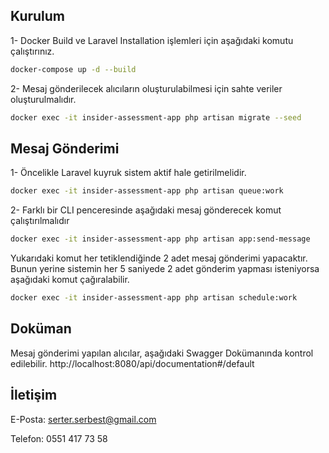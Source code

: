 ## Kurulum

1- Docker Build ve Laravel Installation işlemleri için aşağıdaki komutu çalıştırınız.
```bash
docker-compose up -d --build
```

2- Mesaj gönderilecek alıcıların oluşturulabilmesi için sahte veriler oluşturulmalıdır.
```bash
docker exec -it insider-assessment-app php artisan migrate --seed
```

## Mesaj Gönderimi

1- Öncelikle Laravel kuyruk sistem aktif hale getirilmelidir.
```bash
docker exec -it insider-assessment-app php artisan queue:work
```
2- Farklı bir CLI penceresinde aşağıdaki mesaj gönderecek komut çalıştırılmalıdır
```bash
docker exec -it insider-assessment-app php artisan app:send-message
```
Yukarıdaki komut her tetiklendiğinde 2 adet mesaj gönderimi yapacaktır.
Bunun yerine sistemin her 5 saniyede 2 adet gönderim yapması isteniyorsa aşağıdaki komut çağıralabilir.
```bash
docker exec -it insider-assessment-app php artisan schedule:work
```

## Doküman

Mesaj gönderimi yapılan alıcılar, aşağıdaki Swagger Dokümanında kontrol edilebilir.
http://localhost:8080/api/documentation#/default

## İletişim
E-Posta: serter.serbest@gmail.com

Telefon: 0551 417 73 58

